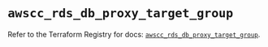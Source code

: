 # `awscc_rds_db_proxy_target_group`

Refer to the Terraform Registry for docs: [`awscc_rds_db_proxy_target_group`](https://registry.terraform.io/providers/hashicorp/awscc/0.70.0/docs/resources/rds_db_proxy_target_group).
